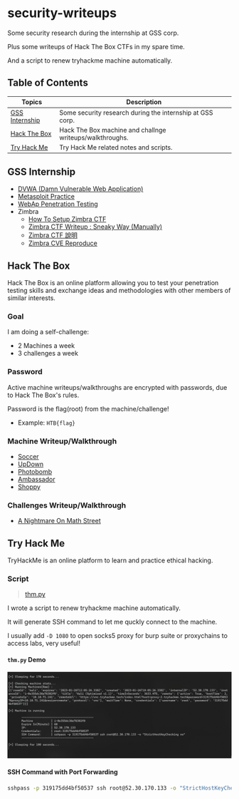 # security-writeups

Some security research during the internship at GSS corp.

Plus some writeups of Hack The Box CTFs in my spare time.

And a script to renew tryhackme machine automatically.

## Table of Contents

Topics | Description
--- | ---
[GSS Internship](#gss-internship) | Some security research during the internship at GSS corp.
[Hack The Box](#hack-the-box) | Hack The Box machine and challnge writeups/walkthroughs.
[Try Hack Me](#try-hack-me) | Try Hack Me related notes and scripts.

## GSS Internship

- [DVWA (Damn Vulnerable Web Application)](./gss/DVWA.md)
- [Metasploit Practice](./gss/metasploit.md)
- [WebAp Penetration Testing](./gss/WebAp-PT.md)
- Zimbra
  - [How To Setup Zimbra CTF](https://medium.com/@opabravo/frist-time-deploying-a-ctf-challenge-c13871d45970)
  - [Zimbra CTF Writeup : Sneaky Way (Manually)](https://medium.com/@opabravo/zimbra-ctf-writeup-manually-6afe91be52a0)
  - [Zimbra CTF 說明](./gss/Zimbra-CTF-Intro.pdf)
  - [Zimbra CVE Reproduce](./gss/Zimbra.pdf)

## Hack The Box

Hack The Box is an online platform allowing you to test your penetration testing skills and exchange ideas and methodologies with other members of similar interests.

### Goal

I am doing a self-challenge:

- 2 Machines a week
- 3 challenges a week

### Password

Active machine writeups/walkthroughs are encrypted with passwords, due to Hack The Box's rules.

Password is the flag(root) from the machine/challenge!

- Example: `HTB{flag}`

### Machine Writeup/Walkthrough

- [Soccer](./htb/Machines/Soccer.pdf)
- [UpDown](./htb/Machines/Updown.pdf)
- [Photobomb](./htb/Machines/Photobomb.pdf)
- [Ambassador](./htb/Machines/Ambassador.pdf)
- [Shoppy](./htb/Machines/Shoppy.pdf)

### Challenges Writeup/Walkthrough

- [A Nightmare On Math Street](./htb/Challenges/A-Nightmare-On-Math-Street.pdf)

## Try Hack Me

TryHackMe is an online platform to learn and practice ethical hacking.

### Script

> [thm.py](./thm/thm.py)

I wrote a script to renew tryhackme machine automatically.

It will generate SSH command to let me quckly connect to the machine.

I usually add `-D 1080` to open socks5 proxy for burp suite or proxychains to access labs, very useful!

#### `thm.py` Demo

![THM Script](./img/thm_script.png)

#### SSH Command with Port Forwarding

```bash
sshpass -p 319175dd4bf50537 ssh root@52.30.170.133 -o "StrictHostKeyChecking no" -D 1080
```
